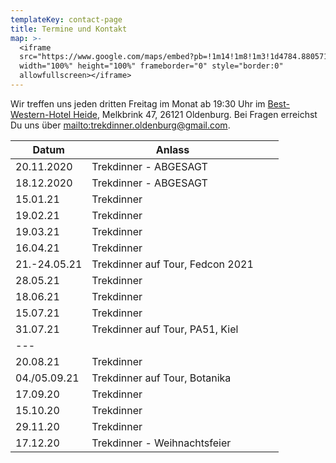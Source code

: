```yaml
---
templateKey: contact-page
title: Termine und Kontakt
map: >-
  <iframe
  src="https://www.google.com/maps/embed?pb=!1m14!1m8!1m3!1d4784.880571811187!2d8.202221!3d53.156139!3m2!1i1024!2i768!4f13.1!3m3!1m2!1s0x0%3A0xc8970fb1feaefc4c!2sBest+Western+Hotel+Heide+Oldenburg!5e0!3m2!1sen!2sus!4v1563031014541!5m2!1sen!2sus"
  width="100%" height="100%" frameborder="0" style="border:0"
  allowfullscreen></iframe>
---
```

Wir treffen uns jeden dritten Freitag im Monat ab 19:30 Uhr im [Best-Western-Hotel Heide](https://www.hotel-heide-oldenburg.de/), Melkbrink 47, 26121 Oldenburg. Bei Fragen erreichst Du uns über <mailto:trekdinner.oldenburg@gmail.com>.

| Datum        | Anlass                           |     |     |
| ------------ | -------------------------------- | --- | --- |
| 20.11.2020   | Trekdinner - ABGESAGT            |     |     |
| 18.12.2020   | Trekdinner - ABGESAGT            |     |     |
| 15.01.21     | Trekdinner                       |     |     |
| 19.02.21     | Trekdinner                       |     |     |
| 19.03.21     | Trekdinner                       |     |     |
| 16.04.21     | Trekdinner                       |     |     |
| 21.-24.05.21 | Trekdinner auf Tour, Fedcon 2021 |     |     |
| 28.05.21     | Trekdinner                       |     |     |
| 18.06.21     | Trekdinner                       |     |     |
| 15.07.21     | Trekdinner                       |     |     |
| 31.07.21     | Trekdinner auf Tour, PA51, Kiel  |     |     |
| \---         |                                  |     |     |
| 20.08.21     | Trekdinner                       |     |     |
| 04./05.09.21 | Trekdinner auf Tour, Botanika    |     |     |
| 17.09.20     | Trekdinner                       |     |     |
| 15.10.20     | Trekdinner                       |     |     |
| 29.11.20     | Trekdinner                       |     |     |
| 17.12.20     | Trekdinner - Weihnachtsfeier     |     |     |

